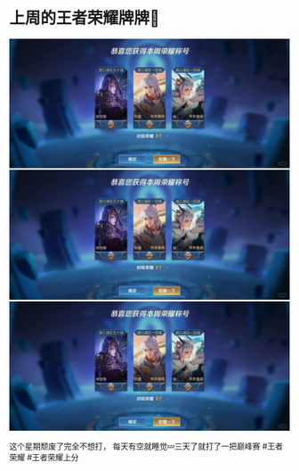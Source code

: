 # 上周的王者荣耀牌牌🤔

![](img/9c722753-1722-4677-99cf-88dd40e2906f.jpg)
![](img/2e99f09d-7451-4a5d-a343-97cf788b2924.jpg)
![](img/069b085f-1ae3-42e8-9327-63b91e51b3f9.jpg)

这个星期颓废了完全不想打，
每天有空就睡觉💤三天了就打了一把巅峰赛
#王者荣耀 #王者荣耀上分